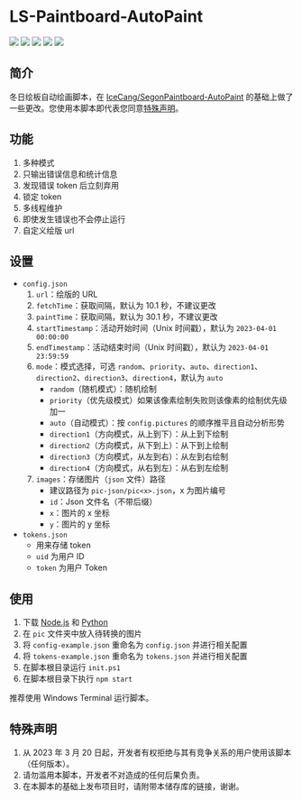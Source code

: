# LS-Paintboard-AutoPaint

[![](https://img.shields.io/github/commit-activity/m/hjl2011/LS-Paintboard-AutoPaint?logo=GitHub&style=flat-square)](https://github.com/hjl2011/LS-Paintboard-AutoPaint)
[![](https://img.shields.io/github/stars/hjl2011/LS-Paintboard-AutoPaint?logo=GitHub&style=flat-square)](https://github.com/hjl2011/LS-Paintboard-AutoPaint)
[![](https://img.shields.io/github/languages/code-size/hjl2011/LS-Paintboard-AutoPaint?logo=GitHub&style=flat-square)](https://github.com/hjl2011/LS-Paintboard-AutoPaint)
[![](https://img.shields.io/github/downloads/hjl2011/LS-Paintboard-AutoPaint/latest/total?style=flat-square)](https://github.com/hjl2011/LS-Paintboard-AutoPaint)
[![](https://img.shields.io/github/last-commit/hjl2011/LS-Paintboard-AutoPaint?style=flat-square)](https://github.com/hjl2011/LS-Paintboard-AutoPaint)


## 简介

冬日绘板自动绘画脚本，在 [IceCang/SegonPaintboard-AutoPaint](https://github.com/IceCang/SegonPaintboard-AutoPaint) 的基础上做了一些更改。您使用本脚本即代表您同意[特殊声明](#特殊声明)。

## 功能

1. 多种模式
2. 只输出错误信息和统计信息
3. 发现错误 token 后立刻弃用
4. 锁定 token
5. 多线程维护
6. 即使发生错误也不会停止运行
7. 自定义绘版 url

## 设置

- `config.json`
    1. `url`：绘版的 URL
    2. `fetchTime`：获取间隔，默认为 10.1 秒，不建议更改
    3. `paintTime`：获取间隔，默认为 30.1 秒，不建议更改
    4. `startTimestamp`：活动开始时间（Unix 时间戳），默认为 `2023-04-01 00:00:00`
    5. `endTimestamp`：活动结束时间（Unix 时间戳），默认为 `2023-04-01 23:59:59`
    6. `mode`：模式选择，可选 `random`、`priority`、`auto`、`direction1`、`direction2`、`direction3`、`direction4`，默认为 `auto`
        - `random`（随机模式）：随机绘制
        - `priority`（优先级模式）如果该像素绘制失败则该像素的绘制优先级加一
        - `auto`（自动模式）：按 `config.pictures` 的顺序推平且自动分析形势
        - `direction1`（方向模式，从上到下）：从上到下绘制
        - `direction2`（方向模式，从下到上）：从下到上绘制
        - `direction3`（方向模式，从左到右）：从左到右绘制
        - `direction4`（方向模式，从右到左）：从右到左绘制
    7. `images`：存储图片（`json` 文件）路径
        - 建议路径为 `pic-json/pic<x>.json`，x 为图片编号
        - `id`：Json 文件名（不带后缀）
        - `x`：图片的 x 坐标
        - `y`：图片的 y 坐标
- `tokens.json`
    - 用来存储 token
    - `uid` 为用户 ID
    - `token` 为用户 Token

## 使用

1. 下载 [Node.js](https://nodejs.org/zh-cn/) 和 [Python](https://www.python.org/downloads/)
2. 在 `pic` 文件夹中放入待转换的图片
3. 将 `config-example.json` 重命名为 `config.json` 并进行相关配置
4. 将 `tokens-example.json` 重命名为 `tokens.json` 并进行相关配置
5. 在脚本根目录运行 `init.ps1`
6. 在脚本根目录下执行 `npm start`

推荐使用 Windows Terminal 运行脚本。

## 特殊声明

1. 从 2023 年 3 月 20 日起，开发者有权拒绝与其有竞争关系的用户使用该脚本（任何版本）。
2. 请勿滥用本脚本，开发者不对造成的任何后果负责。
3. 在本脚本的基础上发布项目时，请附带本储存库的链接，谢谢。
